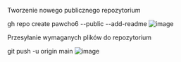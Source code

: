 

Tworzenie nowego publicznego repozytorium 

gh repo create pawcho6 --public --add-readme
![image](https://github.com/MykhailoKrylov/pawcho6/assets/134151663/4e903094-3b1c-4d96-baa9-0b60cae9610b)

Przesyłanie wymaganych plików do repozytorium 

git push -u origin main
![image](https://github.com/MykhailoKrylov/pawcho6/assets/134151663/ca2c42a5-3ff0-42a0-99bb-ba882baf5258)

